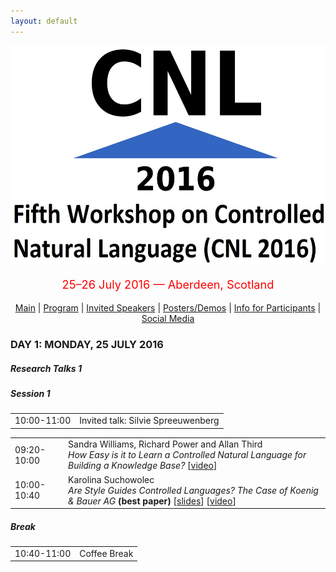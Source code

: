 ```yaml
---
layout: default
---
```

<p align="middle">
<img src="logo3.jpg" width="650" height="350"/>
</p>
<p align="middle" style="color:red; font-size:130%">25–26 July 2016 — Aberdeen, Scotland</p>
<p class="tabs" align="middle">
<a href="cnl2016.html">Main</a> | <a href="cnl2016program.html">Program</a> | <a href="cnl2016speakers.html">Invited Speakers</a> | <a href="cnl2016pd.html">Posters/Demos</a> | <a href="cnl2016info.html">Info for Participants</a> | <a href="cnl2016SM.html">Social Media</a> 
</p>
<body>

<h3>DAY 1: MONDAY, 25 JULY 2016</h3>
<h5>Research Talks 1</h5>

<h5>Session 1</h5>

<table>
<tr><td class="time">10:00-11:00 </td><td>Invited talk: Silvie Spreeuwenberg</td></tr>
</table>

<table>
<tr><td class="time">09:20-10:00</td><td>Sandra Williams, Richard Power and Allan Third<br/><em>How Easy is it to Learn a Controlled Natural Language for Building a Knowledge Base?</em> [<a href="https://www.youtube.com/watch?v=JNJCtOAaHIc&amp;list=PL9MDHk_EFeGtHqFl9DKh5zB5abiTDZhps">video</a>]</td></tr>
<tr><td class="time">10:00-10:40</td><td>Karolina Suchowolec<br/><em>Are Style Guides Controlled Languages? The Case of Koenig &amp; Bauer AG</em> <strong>(best paper)</strong> [<a href="slides/suchowolec.pdf">slides</a>] [<a href="https://www.youtube.com/watch?v=wTRGIy2oFgs&amp;list=PL9MDHk_EFeGtHqFl9DKh5zB5abiTDZhps">video</a>]</td></tr>
</table>


<h5>Break</h5>

<table>
<tr><td class="time">10:40-11:00</td><td>Coffee Break</td></tr>
</table>
</body>
